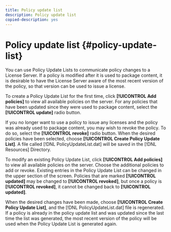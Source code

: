 ```yaml
---
title: Policy update list
description: Policy update list
copied-description: yes
---
```


# Policy update list {#policy-update-list}

You can use Policy Update Lists to communicate policy changes to a License Server. If a policy is modified after it is used to package content, it is desirable to have the License Server aware of the most recent version of the policy, so that version can be used to issue a license.

To create a Policy Update List for the first time, click **[!UICONTROL Add policies]** to view all available policies on the server. For any policies that have been updated since they were used to package content, select the **[!UICONTROL update]** radio button.

If you no longer want to use a policy to issue any licenses and the policy was already used to package content, you may wish to revoke the policy. To do so, select the **[!UICONTROL revoke]** radio button. When the desired policies have been selected, choose **[!UICONTROL Create Policy Update List]**. A file called [!DNL PolicyUpdateList.dat] will be saved in the [!DNL Resources] Directory.

To modify an existing Policy Update List, click **[!UICONTROL Add policies]** to view all available policies on the server. Choose the additional policies to add or revoke. Existing entries in the Policy Update List can be changed in the upper section of the screen. Policies that are marked **[!UICONTROL updated]** may be changed to **[!UICONTROL revoked]**, but once a policy is **[!UICONTROL revoked]**, it cannot be changed back to **[!UICONTROL updated]**.

When the desired changes have been made, choose **[!UICONTROL Create Policy Update List]**, and the [!DNL PolicyUpdateList.dat] file is regenerated. If a policy is already in the policy update list and was updated since the last time the list was generated, the most recent version of the policy will be used when the Policy Update List is generated again. 
